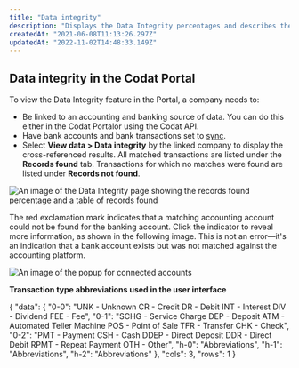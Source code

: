 ```yaml
---
title: "Data integrity"
description: "Displays the Data Integrity percentages and describes the records that were matched and not matched"
createdAt: "2021-06-08T11:13:26.297Z"
updatedAt: "2022-11-02T14:48:33.149Z"
---
```


## Data integrity in the Codat Portal

To view the Data Integrity feature in the Portal, a company needs to:

- Be linked to an accounting and banking source of data. You can do this either in the Codat Portalor using the Codat API.
- Have bank accounts and bank transactions set to [sync](/core-concepts/data-type-settings).
- Select **View data > Data integrity** by the linked company to display the cross-referenced results. All matched transactions are listed under the **Records found** tab. Transactions for which no matches were found are listed under **Records not found**.

![An image of the Data Integrity page showing the records found percentage and a table of records found](/img/old/3e145f8-DataIntegrity5.png)

The red exclamation mark indicates that a matching accounting account could not be found for the banking account. Click the indicator to reveal more information, as shown in the following image. This is not an error&mdash;it's an indication that a bank account exists but was not matched against the accounting platform.

![An image of the popup for connected accounts](/img/old/a52c29c-DataIntegrity6.png)

**Transaction type abbreviations used in the user interface**

{
"data": {
"0-0": "UNK - Unknown
CR - Credit
DR - Debit
INT - Interest
DIV - Dividend
FEE - Fee",
"0-1": "SCHG - Service Charge
DEP - Deposit
ATM - Automated Teller Machine
POS - Point of Sale
TFR - Transfer
CHK - Check",
"0-2": "PMT - Payment
CSH - Cash
DDEP - Direct Deposit
DDR - Direct Debit
RPMT - Repeat Payment
OTH - Other",
"h-0": "Abbreviations",
"h-1": "Abbreviations",
"h-2": "Abbreviations"
},
"cols": 3,
"rows": 1
}

